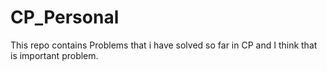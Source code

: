 # CP_Personal
This repo contains Problems that i have solved so far in CP and I think that is important problem.
